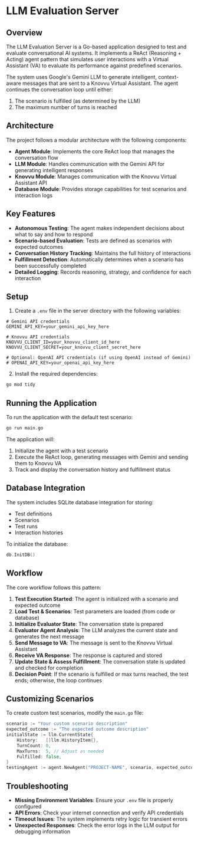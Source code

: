 # LLM Evaluation Server

## Overview

The LLM Evaluation Server is a Go-based application designed to test and evaluate conversational AI systems. It implements a ReAct (Reasoning + Acting) agent pattern that simulates user interactions with a Virtual Assistant (VA) to evaluate its performance against predefined scenarios.

The system uses Google's Gemini LLM to generate intelligent, context-aware messages that are sent to a Knovvu Virtual Assistant. The agent continues the conversation loop until either:
1. The scenario is fulfilled (as determined by the LLM)
2. The maximum number of turns is reached

## Architecture

The project follows a modular architecture with the following components:

- **Agent Module**: Implements the core ReAct loop that manages the conversation flow
- **LLM Module**: Handles communication with the Gemini API for generating intelligent responses
- **Knovvu Module**: Manages communication with the Knovvu Virtual Assistant API
- **Database Module**: Provides storage capabilities for test scenarios and interaction logs

## Key Features

- **Autonomous Testing**: The agent makes independent decisions about what to say and how to respond
- **Scenario-based Evaluation**: Tests are defined as scenarios with expected outcomes
- **Conversation History Tracking**: Maintains the full history of interactions
- **Fulfillment Detection**: Automatically determines when a scenario has been successfully completed
- **Detailed Logging**: Records reasoning, strategy, and confidence for each interaction

## Setup

1. Create a `.env` file in the server directory with the following variables:

```
# Gemini API credentials
GEMINI_API_KEY=your_gemini_api_key_here

# Knovvu API credentials
KNOVVU_CLIENT_ID=your_knovvu_client_id_here
KNOVVU_CLIENT_SECRET=your_knovvu_client_secret_here

# Optional: OpenAI API credentials (if using OpenAI instead of Gemini)
# OPENAI_API_KEY=your_openai_api_key_here
```

2. Install the required dependencies:

```bash
go mod tidy
```

## Running the Application

To run the application with the default test scenario:

```bash
go run main.go
```

The application will:
1. Initialize the agent with a test scenario
2. Execute the ReAct loop, generating messages with Gemini and sending them to Knovvu VA
3. Track and display the conversation history and fulfillment status

## Database Integration

The system includes SQLite database integration for storing:
- Test definitions
- Scenarios
- Test runs
- Interaction histories

To initialize the database:

```go
db.InitDB()
```

## Workflow

The core workflow follows this pattern:

1. **Test Execution Started**: The agent is initialized with a scenario and expected outcome
2. **Load Test & Scenarios**: Test parameters are loaded (from code or database)
3. **Initialize Evaluator State**: The conversation state is prepared
4. **Evaluator Agent Analysis**: The LLM analyzes the current state and generates the next message
5. **Send Message to VA**: The message is sent to the Knovvu Virtual Assistant
6. **Receive VA Response**: The response is captured and stored
7. **Update State & Assess Fulfillment**: The conversation state is updated and checked for completion
8. **Decision Point**: If the scenario is fulfilled or max turns reached, the test ends; otherwise, the loop continues

## Customizing Scenarios

To create custom test scenarios, modify the `main.go` file:

```go
scenario := "Your custom scenario description"
expected_outcome := "The expected outcome description"
initialState := llm.CurrentState{
    History:   []llm.HistoryItem{},
    TurnCount: 0,
    MaxTurns:  5, // Adjust as needed
    Fulfilled: false,
}
testingAgent := agent.NewAgent("PROJECT-NAME", scenario, expected_outcome, initialState)
```

## Troubleshooting

- **Missing Environment Variables**: Ensure your `.env` file is properly configured
- **API Errors**: Check your internet connection and verify API credentials
- **Timeout Issues**: The system implements retry logic for transient errors
- **Unexpected Responses**: Check the error logs in the LLM output for debugging information